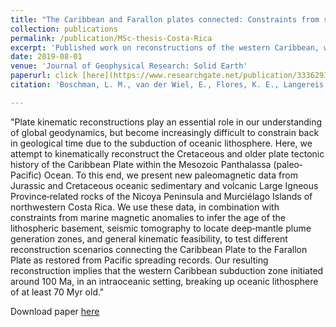 ```yaml
---
title: "The Caribbean and Farallon plates connected: Constraints from stratigraphy and paleomagnetism of the Nicoya Peninsula, Costa Rica"
collection: publications
permalink: /publication/MSc-thesis-Costa-Rica
excerpt: 'Published work on reconstructions of the western Caribbean, with constrains from paleomagnetism.'
date: 2019-08-01
venue: 'Journal of Geophysical Research: Solid Earth'
paperurl: click [here](https://www.researchgate.net/publication/333629373_The_Caribbean_and_Farallon_Plates_Connected_Constraints_from_Stratigraphy_and_Paleomagnetism_of_the_Nicoya_Peninsula_Costa_Rica)
citation: 'Boschman, L. M., van der Wiel, E., Flores, K. E., Langereis, C. G., & van Hinsbergen, D. J. (2019). The Caribbean and Farallon plates connected: Constraints from stratigraphy and paleomagnetism of the Nicoya Peninsula, Costa Rica. Journal of Geophysical Research: Solid Earth, 124(7), 6243-6266.'

---
```

"Plate kinematic reconstructions play an essential role in our understanding of global geodynamics, but become increasingly difficult to constrain back in geological time due to the subduction of oceanic lithosphere. Here, we attempt to kinematically reconstruct the Cretaceous and older plate tectonic history of the Caribbean Plate within the Mesozoic Panthalassa (paleo‐Pacific) Ocean. To this end, we present new paleomagnetic data from Jurassic and Cretaceous oceanic sedimentary and volcanic Large Igneous Province‐related rocks of the Nicoya Peninsula and Murciélago Islands of northwestern Costa Rica. We use these data, in combination with constraints from marine magnetic anomalies to infer the age of the lithospheric basement, seismic tomography to locate deep‐mantle plume generation zones, and general kinematic feasibility, to test different reconstruction scenarios connecting the Caribbean Plate to the Farallon Plate as restored from Pacific spreading records. Our resulting reconstruction implies that the western Caribbean subduction zone initiated around 100 Ma, in an intraoceanic setting, breaking up oceanic lithosphere of at least 70 Myr old."

Download paper [here](https://www.researchgate.net/publication/333629373_The_Caribbean_and_Farallon_Plates_Connected_Constraints_from_Stratigraphy_and_Paleomagnetism_of_the_Nicoya_Peninsula_Costa_Rica)